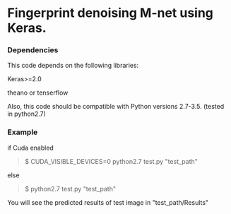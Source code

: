 # Fingerprint denoising M-net using Keras.

### Dependencies
This code depends on the following libraries:

Keras>=2.0

theano or tenserflow

Also, this code should be compatible with Python versions 2.7-3.5. (tested in python2.7)


### Example
if Cuda enabled

> $ CUDA_VISIBLE_DEVICES=0 python2.7 test.py "test_path"

else

> $ python2.7 test.py "test_path"

You will see the predicted results of test image in "test_path/Results"
